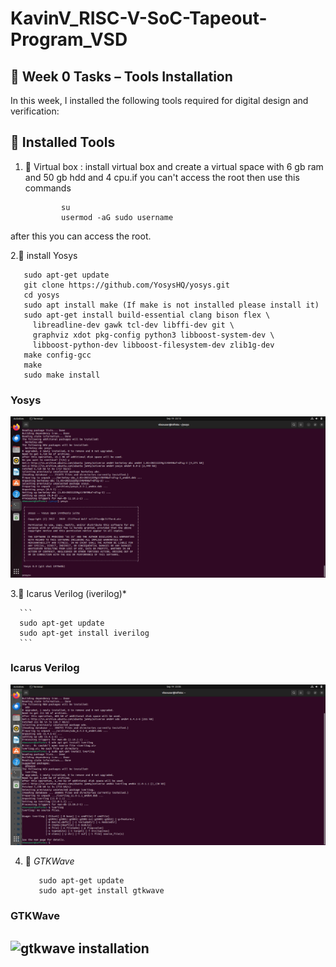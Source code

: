 # KavinV_RISC-V-SoC-Tapeout-Program_VSD

## 🧪 Week 0 Tasks – Tools Installation

In this week, I installed the following tools required for digital design and verification:

## 🔧 Installed Tools

1. 📂 Virtual box :
      install virtual box and create a virtual space with 6 gb ram and 50 gb hdd and 4 cpu.if you can't access the root then use this commands
    ```
            su
            usermod -aG sudo username
      ```

after this you can access the root. 
   
2.📂 install Yosys  
   ```
      sudo apt-get update 
      git clone https://github.com/YosysHQ/yosys.git 
      cd yosys 
      sudo apt install make (If make is not installed please install it)  
      sudo apt-get install build-essential clang bison flex \ 
        libreadline-dev gawk tcl-dev libffi-dev git \ 
        graphviz xdot pkg-config python3 libboost-system-dev \ 
        libboost-python-dev libboost-filesystem-dev zlib1g-dev 
      make config-gcc 
      make  
      sudo make install
   ```
### Yosys
![yosys installation](https://github.com/KavinV125/KavinV_RISC-V-SoC-Tapeout-Program_VSD/blob/3737a48c3ea201222fef77830dce709ba9af3af7/yosys%20infinite.jpg)


3.📂 Icarus Verilog (iverilog)*  
  
      ```
      sudo apt-get update 
      sudo apt-get install iverilog
      ```

### Icarus Verilog
![iverilog installation](https://github.com/KavinV125/KavinV_RISC-V-SoC-Tapeout-Program_VSD/blob/1eb3af8fe89c46e13c0cb3221b83da01a53591aa/iverilog%20infinty.jpg)

4. 📂 *GTKWave*  
   ```
      sudo apt-get update 
      sudo apt-get install gtkwave
      ```
### GTKWave
![gtkwave installation](https://github.com/KavinV125/KavinV_RISC-V-SoC-Tapeout-Program_VSD/blob/1eb3af8fe89c46e13c0cb3221b83da01a53591aa/gtk%20wave%20infinte.jpg)
---







